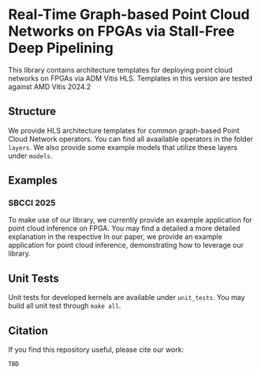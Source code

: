 # Real-Time Graph-based Point Cloud Networks on FPGAs via Stall-Free Deep Pipelining

This library contains architecture templates for deploying point cloud networks on FPGAs via ADM Vitis HLS.
Templates in this version are tested against AMD Vitis 2024.2

## Structure 

We provide HLS architecture templates for common graph-based Point Cloud Network operators. You can find all avaailable operators in the folder `layers`. We also provide some example models that utilize these layers under `models`.

## Examples

### SBCCI 2025 

To make use of our library, we currently provide an example application for point cloud inference on FPGA. You may find a detailed a more detailed explanation in the respective 
In our paper, we provide an example application for point cloud inference, demonstrating how to leverage our library.

## Unit Tests

Unit tests for developed kernels are available under `unit_tests`.
You may build all unit test through `make all`.

## Citation

If you find this repository useful, please cite our work:

```
TBD
```